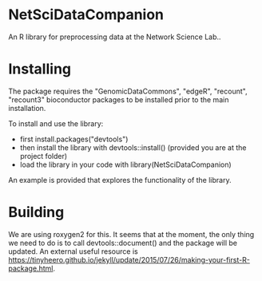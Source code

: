 # NetSciDataCompanion

An R library for preprocessing data at the Network Science Lab..

# Installing

The package requires the "GenomicDataCommons", "edgeR", "recount", "recount3" bioconductor packages to be installed prior to the main installation.

To install and use the library:
- first install.packages("devtools")
- then install the library with devtools::install() (provided you are at the project folder)
- load the library in your code with library(NetSciDataCompanion)

An example is provided that explores the functionality of the library.

# Building

We are using roxygen2 for this. It seems that at the moment, the only thing we need to do is to call devtools::document() and the package will be updated. 
An external useful resource is https://tinyheero.github.io/jekyll/update/2015/07/26/making-your-first-R-package.html.






